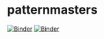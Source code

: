 # patternmasters
[![Binder](https://mybinder.org/badge_logo.svg)](https://mybinder.org/v2/gh/NB-AI/Pattern_masters/main?filepath=pt2_2.ipynb)
[![Binder](https://mybinder.org/badge_logo.svg)](https://mybinder.org/v2/gh/NB-AI/patternmasters/main?filepath=pt2_2.ipynb)
